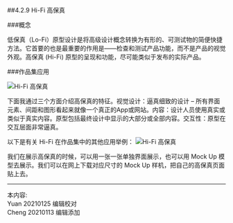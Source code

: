 
##4.2.9 Hi-Fi 高保真

###概念

低保真（Lo-Fi）原型设计是将高级设计概念转换为有形的、可测试物的简便快捷方法。它首要的也是最重要的作用是——检查和测试产品功能，而不是产品的视觉外观。高保真 (Hi-Fi) 原型的呈现和功能，尽可能类似于发布的实际产品。


###作品集应用

![ Hi-Fi 高保真 ](http://kitpic.makebi.net/2021/social_16.jpg)

下面我通过三个方面介绍高保真的特征。视觉设计：逼真细致的设计 – 所有界面元素、间距和图形看起来就像一个真正的App或网站。内容：设计人员使用真实或类似于真实内容。原型包括最终设计中显示的大部分或全部内容。交互性：原型在交互层面非常逼真。


以下是有关 Hi-Fi 在作品集中的其他应用举例：
![ Hi-Fi 高保真 ](http://kitpic.makebi.net/2021/social_17.jpg)

我们在展示高保真的时候，可以用一张一张单独界面展示，也可以用 Mock Up 模型去展示。我们可以在网上下载对应尺寸的 Mock Up 样机，把自己的高保真页面贴上去。


---
本内容:    
Yuan 20210125 编辑校对  
Cheng 20210113 编辑添加
